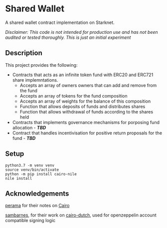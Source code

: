 # Shared Wallet
A shared wallet contract implementation on Starknet.

_Disclaimer: This code is not intended for production use and has not been audited or tested thoroughly. This is just an initial experiment_

## Description
This project provides the following:

- Contracts that acts as an infinite token fund with ERC20 and ERC721 share implemntations.
  - Accepts an array of owners owners that can add and remove from the fund
  - Accepts an array of tokens for the fund composition
  - Accepts an array of weights for the balance of this composition
  - Function that allows deposits of funds and distributes shares
  - Function that allows withdrawal of funds according to the shares held
- Contracts that implements governance mechanisms for porposing fund allocation - ***TBD***
- Contract that handles incentivisation for positive return proposals for the fund - ***TBD***

## Setup

```
python3.7 -m venv venv
source venv/bin/activate
python -m pip install cairo-nile
nile install
```

## Acknowledgements

[perama](https://twitter.com/eth_worm) for their notes on [Cairo](https://perama-v.github.io/cairo/intro/)

[sambarnes](https://twitter.com/__________sam__), for their work on [cairo-dutch](https://github.com/sambarnes/cairo-dutch), used for openzeppelin account compatible signing logic

